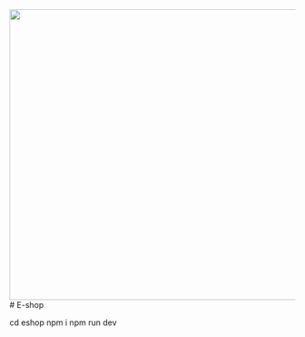 <img src="./eshop/public/logo.png" width="512" align="center" />
# E-shop

cd eshop
npm i 
npm run dev
